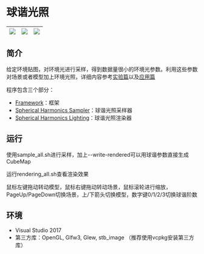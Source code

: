 # 球谐光照

| ![](samples/ball.jpg)  | ![](samples/bunny.jpg)  | ![](samples/teapot.jpg)  |
|---|---|---|

## 简介

给定环境贴图，对环境光进行采样，得到数据量很小的环境光参数。利用这些参数对场景或者模型加上环境光照，详细内容参考[实验篇](https://lianera.github.io/post/2016/sh-lighting-exp/)以及[应用篇](https://lianera.github.io/post/2017/sh-lighting-apply/)

程序包含三个部分：

* [Framework](framework)：框架
* [Spherical Harmonics Sampler](sampler)：球谐光照采样器
* [Spherical Harmonics Lighting](lighting)：球谐光照渲染器

## 运行

使用sample_all.sh进行采样，加上--write-rendered可以用球谐参数直接生成CubeMap

运行rendering_all.sh查看渲染效果

鼠标左键拖动转动模型，鼠标右键拖动转动场景，鼠标滚轮进行缩放，PageUp/PageDown切换场景，上/下箭头切换模型，数字键0/1/2/3切换球谐阶数

## 环境

* Visual Studio 2017
* 第三方库：OpenGL, Glfw3, Glew, stb_image （推荐使用vcpkg安装第三方库）